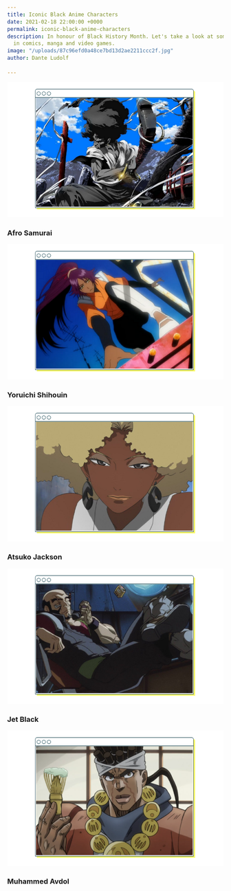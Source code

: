 ```yaml
---
title: Iconic Black Anime Characters
date: 2021-02-18 22:00:00 +0000
permalink: iconic-black-anime-characters
description: In honour of Black History Month. Let's take a look at some black excellence
  in comics, manga and video games.
image: "/uploads/87c96efd0a48ce7bd13d2ae2211ccc2f.jpg"
author: Dante Ludolf

---
```

![](/uploads/anime-3.png)

### Afro Samurai 

![](/uploads/anime-4.png)

### Yoruichi Shihouin

![](/uploads/anime-1.png)

### Atsuko Jackson

![](/uploads/12-2.png)

### Jet Black 

![](/uploads/anime-6.png)

### Muhammed Avdol